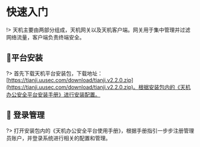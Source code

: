 # 快速入门

!> 天机主要由两部分组成，天机网关以及天机客户端。网关用于集中管理并过滤网络流量，客户端负责终端安全。



##  :lemon:平台安装 <!-- {docsify-ignore} -->
?> 首先下载天机平台安装包，下载地址： [https://tianji.uusec.com/download/tianji.v2.2.0.zip](https://tianji.uusec.com/download/tianji.v2.2.0.zip)。根据安装包内的《天机办公安全平台安装手册》进行安装配置。



##  :melon: 登录管理<!-- {docsify-ignore} -->

?> 打开安装包内的《天机办公安全平台使用手册》，根据手册指引一步步注册管理员账户，并登录系统进行相关的配置和管理。









